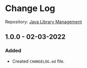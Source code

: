 # Change Log
Repository: [Java Library Management](https://github.com/mhrezk/Java-Library-Management-System)
## 1.0.0 - 02-03-2022
### Added
* Created `CHANGELOG.md` file.